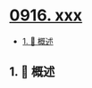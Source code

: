 # [0916. xxx](https://github.com/Tdahuyou/TNotes.leetcode/tree/main/notes/0916.%20xxx)

<!-- region:toc -->

- [1. 📝 概述](#1--概述)

<!-- endregion:toc -->

## 1. 📝 概述
